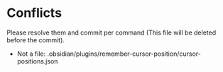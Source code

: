 # Conflicts
Please resolve them and commit per command (This file will be deleted before the commit).
- Not a file: .obsidian/plugins/remember-cursor-position/cursor-positions.json